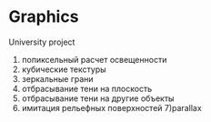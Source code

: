 # Graphics
University project
1) попиксельный расчет освещенности
2) кубические текстуры
3) зеркальные грани
4) отбрасывание тени на плоскость
5) отбрасывание тени на другие объекты
6) имитация рельефных поверхностей
7)parallax
